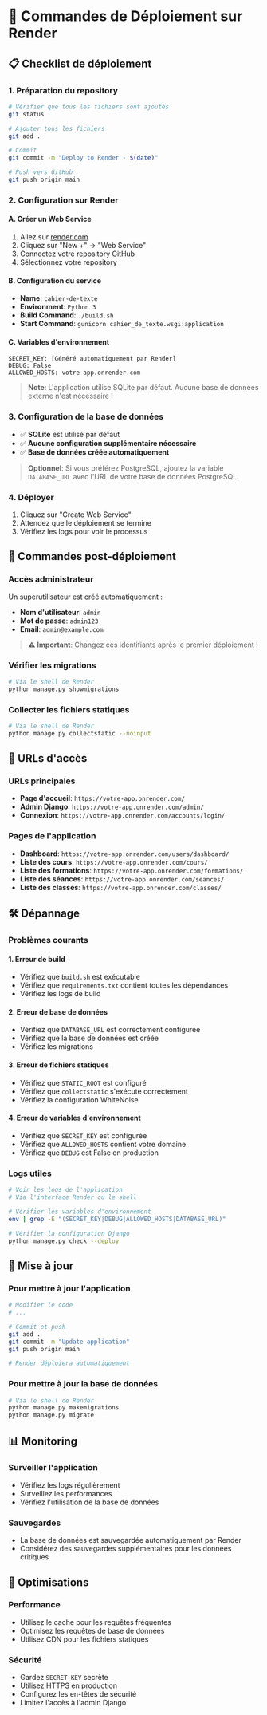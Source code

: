 # 🚀 Commandes de Déploiement sur Render

## 📋 Checklist de déploiement

### 1. Préparation du repository
```bash
# Vérifier que tous les fichiers sont ajoutés
git status

# Ajouter tous les fichiers
git add .

# Commit
git commit -m "Deploy to Render - $(date)"

# Push vers GitHub
git push origin main
```

### 2. Configuration sur Render

#### A. Créer un Web Service
1. Allez sur [render.com](https://render.com)
2. Cliquez sur "New +" → "Web Service"
3. Connectez votre repository GitHub
4. Sélectionnez votre repository

#### B. Configuration du service
- **Name**: `cahier-de-texte`
- **Environment**: `Python 3`
- **Build Command**: `./build.sh`
- **Start Command**: `gunicorn cahier_de_texte.wsgi:application`

#### C. Variables d'environnement
```
SECRET_KEY: [Généré automatiquement par Render]
DEBUG: False
ALLOWED_HOSTS: votre-app.onrender.com
```

> **Note**: L'application utilise SQLite par défaut. Aucune base de données externe n'est nécessaire !

### 3. Configuration de la base de données
- ✅ **SQLite** est utilisé par défaut
- ✅ **Aucune configuration supplémentaire nécessaire**
- ✅ **Base de données créée automatiquement**

> **Optionnel**: Si vous préférez PostgreSQL, ajoutez la variable `DATABASE_URL` avec l'URL de votre base de données PostgreSQL.

### 4. Déployer
1. Cliquez sur "Create Web Service"
2. Attendez que le déploiement se termine
3. Vérifiez les logs pour voir le processus

## 🔧 Commandes post-déploiement

### Accès administrateur
Un superutilisateur est créé automatiquement :
- **Nom d'utilisateur**: `admin`
- **Mot de passe**: `admin123`
- **Email**: `admin@example.com`

> **⚠️ Important**: Changez ces identifiants après le premier déploiement !

### Vérifier les migrations
```bash
# Via le shell de Render
python manage.py showmigrations
```

### Collecter les fichiers statiques
```bash
# Via le shell de Render
python manage.py collectstatic --noinput
```

## 📱 URLs d'accès

### URLs principales
- **Page d'accueil**: `https://votre-app.onrender.com/`
- **Admin Django**: `https://votre-app.onrender.com/admin/`
- **Connexion**: `https://votre-app.onrender.com/accounts/login/`

### Pages de l'application
- **Dashboard**: `https://votre-app.onrender.com/users/dashboard/`
- **Liste des cours**: `https://votre-app.onrender.com/cours/`
- **Liste des formations**: `https://votre-app.onrender.com/formations/`
- **Liste des séances**: `https://votre-app.onrender.com/seances/`
- **Liste des classes**: `https://votre-app.onrender.com/classes/`

## 🛠️ Dépannage

### Problèmes courants

#### 1. Erreur de build
- Vérifiez que `build.sh` est exécutable
- Vérifiez que `requirements.txt` contient toutes les dépendances
- Vérifiez les logs de build

#### 2. Erreur de base de données
- Vérifiez que `DATABASE_URL` est correctement configurée
- Vérifiez que la base de données est créée
- Vérifiez les migrations

#### 3. Erreur de fichiers statiques
- Vérifiez que `STATIC_ROOT` est configuré
- Vérifiez que `collectstatic` s'exécute correctement
- Vérifiez la configuration WhiteNoise

#### 4. Erreur de variables d'environnement
- Vérifiez que `SECRET_KEY` est configurée
- Vérifiez que `ALLOWED_HOSTS` contient votre domaine
- Vérifiez que `DEBUG` est False en production

### Logs utiles
```bash
# Voir les logs de l'application
# Via l'interface Render ou le shell

# Vérifier les variables d'environnement
env | grep -E "(SECRET_KEY|DEBUG|ALLOWED_HOSTS|DATABASE_URL)"

# Vérifier la configuration Django
python manage.py check --deploy
```

## 🔄 Mise à jour

### Pour mettre à jour l'application
```bash
# Modifier le code
# ...

# Commit et push
git add .
git commit -m "Update application"
git push origin main

# Render déploiera automatiquement
```

### Pour mettre à jour la base de données
```bash
# Via le shell de Render
python manage.py makemigrations
python manage.py migrate
```

## 📊 Monitoring

### Surveiller l'application
- Vérifiez les logs régulièrement
- Surveillez les performances
- Vérifiez l'utilisation de la base de données

### Sauvegardes
- La base de données est sauvegardée automatiquement par Render
- Considérez des sauvegardes supplémentaires pour les données critiques

## 🎯 Optimisations

### Performance
- Utilisez le cache pour les requêtes fréquentes
- Optimisez les requêtes de base de données
- Utilisez CDN pour les fichiers statiques

### Sécurité
- Gardez `SECRET_KEY` secrète
- Utilisez HTTPS en production
- Configurez les en-têtes de sécurité
- Limitez l'accès à l'admin Django
